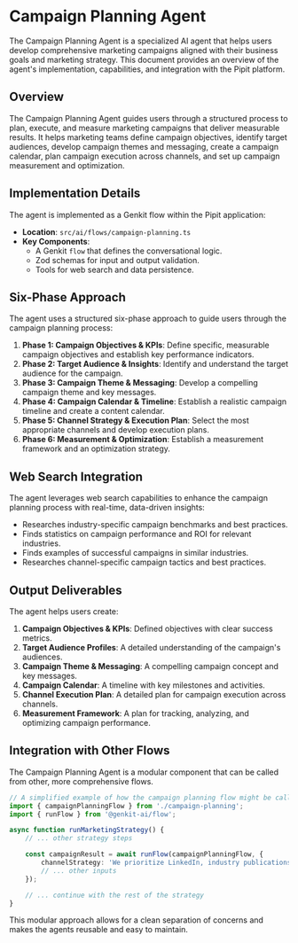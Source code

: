 # Campaign Planning Agent

The Campaign Planning Agent is a specialized AI agent that helps users develop comprehensive marketing campaigns aligned with their business goals and marketing strategy. This document provides an overview of the agent's implementation, capabilities, and integration with the Pipit platform.

## Overview

The Campaign Planning Agent guides users through a structured process to plan, execute, and measure marketing campaigns that deliver measurable results. It helps marketing teams define campaign objectives, identify target audiences, develop campaign themes and messaging, create a campaign calendar, plan campaign execution across channels, and set up campaign measurement and optimization.

## Implementation Details

The agent is implemented as a Genkit flow within the Pipit application:

- **Location**: `src/ai/flows/campaign-planning.ts`
- **Key Components**:
  - A Genkit `flow` that defines the conversational logic.
  - Zod schemas for input and output validation.
  - Tools for web search and data persistence.

## Six-Phase Approach

The agent uses a structured six-phase approach to guide users through the campaign planning process:

1.  **Phase 1: Campaign Objectives & KPIs**: Define specific, measurable campaign objectives and establish key performance indicators.
2.  **Phase 2: Target Audience & Insights**: Identify and understand the target audience for the campaign.
3.  **Phase 3: Campaign Theme & Messaging**: Develop a compelling campaign theme and key messages.
4.  **Phase 4: Campaign Calendar & Timeline**: Establish a realistic campaign timeline and create a content calendar.
5.  **Phase 5: Channel Strategy & Execution Plan**: Select the most appropriate channels and develop execution plans.
6.  **Phase 6: Measurement & Optimization**: Establish a measurement framework and an optimization strategy.

## Web Search Integration

The agent leverages web search capabilities to enhance the campaign planning process with real-time, data-driven insights:

- Researches industry-specific campaign benchmarks and best practices.
- Finds statistics on campaign performance and ROI for relevant industries.
- Finds examples of successful campaigns in similar industries.
- Researches channel-specific campaign tactics and best practices.

## Output Deliverables

The agent helps users create:

1.  **Campaign Objectives & KPIs**: Defined objectives with clear success metrics.
2.  **Target Audience Profiles**: A detailed understanding of the campaign's audiences.
3.  **Campaign Theme & Messaging**: A compelling campaign concept and key messages.
4.  **Campaign Calendar**: A timeline with key milestones and activities.
5.  **Channel Execution Plan**: A detailed plan for campaign execution across channels.
6.  **Measurement Framework**: A plan for tracking, analyzing, and optimizing campaign performance.

## Integration with Other Flows

The Campaign Planning Agent is a modular component that can be called from other, more comprehensive flows.

```typescript
// A simplified example of how the campaign planning flow might be called
import { campaignPlanningFlow } from './campaign-planning';
import { runFlow } from '@genkit-ai/flow';

async function runMarketingStrategy() {
    // ... other strategy steps

    const campaignResult = await runFlow(campaignPlanningFlow, {
        channelStrategy: 'We prioritize LinkedIn, industry publications, and email marketing.',
        // ... other inputs
    });

    // ... continue with the rest of the strategy
}
```
This modular approach allows for a clean separation of concerns and makes the agents reusable and easy to maintain.
